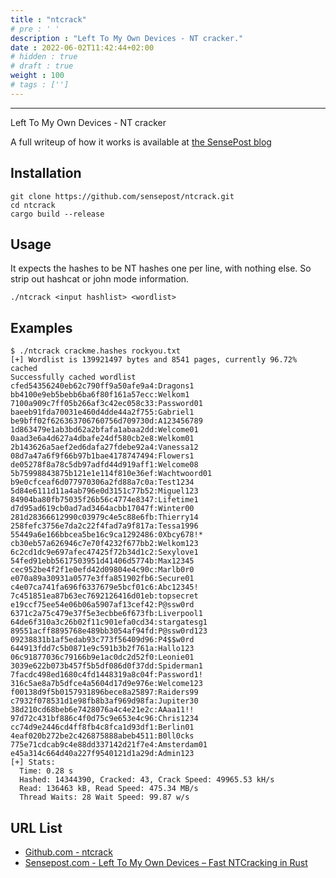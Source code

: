 ```yaml
---
title : "ntcrack"
# pre : ' '
description : "Left To My Own Devices - NT cracker."
date : 2022-06-02T11:42:44+02:00
# hidden : true
# draft : true
weight : 100
# tags : ['']
---
```


---

Left To My Own Devices - NT cracker

A full writeup of how it works is available at [the SensePost blog](https://sensepost.com/blog/2022/left-to-my-own-devices-fast-ntcracking-in-rust/)

## Installation

```plain
git clone https://github.com/sensepost/ntcrack.git
cd ntcrack
cargo build --release
```

## Usage

It expects the hashes to be NT hashes one per line, with nothing else. So strip out hashcat or john mode information.

```plain
./ntcrack <input hashlist> <wordlist>
```

## Examples

```plain
$ ./ntcrack crackme.hashes rockyou.txt 
[+] Wordlist is 139921497 bytes and 8541 pages, currently 96.72% cached
Successfully cached wordlist
cfed54356240eb62c790ff9a50afe9a4:Dragons1
bb4100e9eb5bebb6ba6f80f161a57ecc:Welkom1
7100a909c7ff05b266af3c42ec058c33:Password01
baeeb91fda70031e460d4dde44a2f755:Gabriel1
be9bff02f626363706760756d709730d:A123456789
1d863479e1ab3bd62a2bfafa1abaa2dd:Welcome01
0aad3e6a4d627a4dbafe24df580cb2e8:Welkom01
2b143626a5aef2ed6dafa27fdebe92a4:Vanessa12
08d7a47a6f9f66b97b1bae4178747494:Flowers1
de05278f8a78c5db97adfd44d919aff1:Welcome08
5b75998843875b121e1e114f810e36ef:Wachtwoord01
b9e0cfceaf6d077970306a2fd88a7c0a:Test1234
5d84e6111d11a4ab796e0d3151c77b52:Miguel123
84904ba80fb75035f26b56c4774e8347:Lifetime1
d7d95ad619cb0ad7ad3464acbb17047f:Winter00
281d28366612990c03979c4e5c88e6fb:Thierry14
258fefc3756e7da2c22f4fad7a9f817a:Tessa1996
55449a6e166bbcea5be16c9ca1292486:0Xbcy678!*
cb30eb57a626946c7e70f4232f677bb2:Welkom123
6c2cd1dc9e697afec47425f72b34d1c2:Sexylove1
54fed91ebb5617503951d41406d5774b:Max12345
cec952be4f2f1e0efd42d09804e4c90c:Marlb0r0
e070a89a30931a0577e3ffa851902fb6:Secure01
c4e07ca741fa696f6337679e5bcf01c6:Abc12345!
7c451851ea87b63ec7692126416d01eb:topsecret
e19ccf75ee54e06b06a5907af13cef42:P@ssw0rd
6371c2a75c479e37f5e3ecbbe6f673fb:Liverpool1
64de6f310a3c26b02f11c901efa0cd34:stargatesg1
89551acff8895768e489bb3054af94fd:P@ssw0rd123
09238831b1af5edab93c773f56409d96:P4$$w0rd
644913fdd7c5b0871e9c591b3b2f761a:Hallo123
06c91877036c79166b9e1ac0dc2d52f0:Leonie01
3039e622b073b457f5b5df086d0f37dd:Spiderman1
7facdc498ed1680c4fd1448319a8c04f:Password1!
316c5ae8a7b5dfce4a5604d17d9e976e:Welcome123
f00138d9f5b0157931896bece8a25897:Raiders99
c7932f078531d1e98fb8b3af969d98fa:Jupiter30
38d210cd68beb6e7428076a4c4e21e2c:AAaa11!!
97d72c431bf886c4f0d75c9e653e4c96:Chris1234
cc74d9e2446cd4ff8fb4c8fca1d93df1:Berlin01
4eaf020b272be2c426875888abeb4511:B0ll0cks
775e71cdcab9c4e88dd337142d21f7e4:Amsterdam01
e45a314c664d40a227f9540121d1a29d:Admin123
[+] Stats:
  Time: 0.28 s
  Hashed: 14344390, Cracked: 43, Crack Speed: 49965.53 kH/s
  Read: 136463 kB, Read Speed: 475.34 MB/s
  Thread Waits: 28 Wait Speed: 99.87 w/s
```

## URL List

- [Github.com - ntcrack](https://github.com/sensepost/ntcrack)
- [Sensepost.com - Left To My Own Devices – Fast NTCracking in Rust](https://sensepost.com/blog/2022/left-to-my-own-devices-fast-ntcracking-in-rust/)
